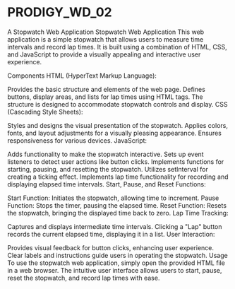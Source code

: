 # PRODIGY_WD_02
A Stopwatch Web Application
Stopwatch Web Application
This web application is a simple stopwatch that allows users to measure time intervals and record lap times. It is built using a combination of HTML, CSS, and JavaScript to provide a visually appealing and interactive user experience.

Components
HTML (HyperText Markup Language):

Provides the basic structure and elements of the web page.
Defines buttons, display areas, and lists for lap times using HTML tags.
The structure is designed to accommodate stopwatch controls and display.
CSS (Cascading Style Sheets):

Styles and designs the visual presentation of the stopwatch.
Applies colors, fonts, and layout adjustments for a visually pleasing appearance.
Ensures responsiveness for various devices.
JavaScript:

Adds functionality to make the stopwatch interactive.
Sets up event listeners to detect user actions like button clicks.
Implements functions for starting, pausing, and resetting the stopwatch.
Utilizes setInterval for creating a ticking effect.
Implements lap time functionality for recording and displaying elapsed time intervals.
Start, Pause, and Reset Functions:

Start Function: Initiates the stopwatch, allowing time to increment.
Pause Function: Stops the timer, pausing the elapsed time.
Reset Function: Resets the stopwatch, bringing the displayed time back to zero.
Lap Time Tracking:

Captures and displays intermediate time intervals.
Clicking a "Lap" button records the current elapsed time, displaying it in a list.
User Interaction:

Provides visual feedback for button clicks, enhancing user experience.
Clear labels and instructions guide users in operating the stopwatch.
Usage
To use the stopwatch web application, simply open the provided HTML file in a web browser. The intuitive user interface allows users to start, pause, reset the stopwatch, and record lap times with ease.






